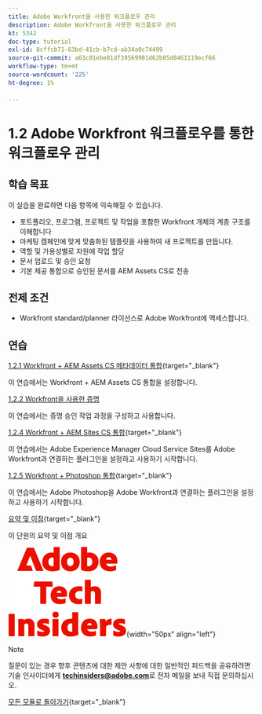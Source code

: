 ```yaml
---
title: Adobe Workfront을 사용한 워크플로우 관리
description: Adobe Workfront을 사용한 워크플로우 관리
kt: 5342
doc-type: tutorial
exl-id: 8cffcb71-63bd-41cb-b7cd-ab34a0c74499
source-git-commit: a63c01ebe81df39569981d62b85d0461119ecf66
workflow-type: tm+mt
source-wordcount: '225'
ht-degree: 1%

---
```


# 1.2 Adobe Workfront 워크플로우를 통한 워크플로우 관리

## 학습 목표

이 실습을 완료하면 다음 항목에 익숙해질 수 있습니다.

- 포트폴리오, 프로그램, 프로젝트 및 작업을 포함한 Workfront 개체의 계층 구조를 이해합니다
- 마케팅 캠페인에 맞게 맞춤화된 템플릿을 사용하여 새 프로젝트를 만듭니다.
- 역할 및 가용성별로 자원에 작업 할당
- 문서 업로드 및 승인 요청
- 기본 제공 통합으로 승인된 문서를 AEM Assets CS로 전송

## 전제 조건

- Workfront standard/planner 라이선스로 Adobe Workfront에 액세스합니다.

## 연습

[1.2.1 Workfront + AEM Assets CS 메타데이터 통합](./ex1.md){target="_blank"}

이 연습에서는 Workfront + AEM Assets CS 통합을 설정합니다.

[1.2.2 Workfront을 사용한 증명](./ex2.md)

이 연습에서는 증명 승인 작업 과정을 구성하고 사용합니다.

[1.2.4 Workfront + AEM Sites CS 통합](./ex4.md){target="_blank"}

이 연습에서는 Adobe Experience Manager Cloud Service Sites를 Adobe Workfront과 연결하는 플러그인을 설정하고 사용하기 시작합니다.

[1.2.5 Workfront + Photoshop 통합](./ex5.md){target="_blank"}

이 연습에서는 Adobe Photoshop을 Adobe Workfront과 연결하는 플러그인을 설정하고 사용하기 시작합니다.

[요약 및 이점](./summary.md){target="_blank"}

이 단원의 요약 및 이점 개요

![기술 내부자](./../../../assets/images/techinsiders.png){width="50px" align="left"}

>[!NOTE]
>
>질문이 있는 경우 향후 콘텐츠에 대한 제안 사항에 대한 일반적인 피드백을 공유하려면 기술 인사이더에게 **techinsiders@adobe.com**&#x200B;로 전자 메일을 보내 직접 문의하십시오.

[모든 모듈로 돌아가기](../../../overview.md){target="_blank"}
